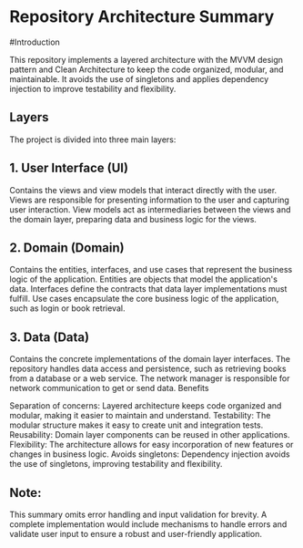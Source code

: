 # Repository Architecture Summary
#Introduction

This repository implements a layered architecture with the MVVM design pattern and Clean Architecture to keep the code organized, modular, and maintainable. It avoids the use of singletons and applies dependency injection to improve testability and flexibility.

## Layers

The project is divided into three main layers:

## 1. User Interface (UI)

Contains the views and view models that interact directly with the user.
Views are responsible for presenting information to the user and capturing user interaction.
View models act as intermediaries between the views and the domain layer, preparing data and business logic for the views.
## 2. Domain (Domain)

Contains the entities, interfaces, and use cases that represent the business logic of the application.
Entities are objects that model the application's data.
Interfaces define the contracts that data layer implementations must fulfill.
Use cases encapsulate the core business logic of the application, such as login or book retrieval.
## 3. Data (Data)

Contains the concrete implementations of the domain layer interfaces.
The repository handles data access and persistence, such as retrieving books from a database or a web service.
The network manager is responsible for network communication to get or send data.
Benefits

Separation of concerns: Layered architecture keeps code organized and modular, making it easier to maintain and understand.
Testability: The modular structure makes it easy to create unit and integration tests.
Reusability: Domain layer components can be reused in other applications.
Flexibility: The architecture allows for easy incorporation of new features or changes in business logic.
Avoids singletons: Dependency injection avoids the use of singletons, improving testability and flexibility.

## Note: 
This summary omits error handling and input validation for brevity. A complete implementation would include mechanisms to handle errors and validate user input to ensure a robust and user-friendly application.
